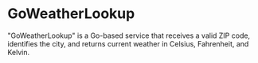 # GoWeatherLookup
"GoWeatherLookup" is a Go-based service that receives a valid ZIP code, identifies the city, and returns current weather in Celsius, Fahrenheit, and Kelvin. 
